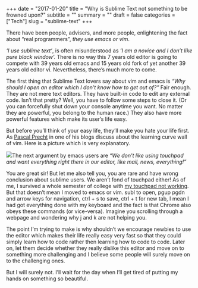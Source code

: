+++
date = "2017-01-20"
title = "Why is Sublime Text not something to be frowned upon?"
subtitle = ""
summary = ""
draft = false
categories = ["Tech"]
slug = "sublime-text"
+++

There have been people, advisers, and more people, enlightening the fact about “real programmers”, *they use emacs or vim*.

*‘I use sublime text’*, is often misunderstood as *‘I am a novice and I don’t like pure black window’.* There is no way this 7 years old editor is going to compete with 39 years old emacs and 15 years old fork of yet another 39 years old editor vi. Nevertheless, there’s much more to come.

The first thing that Sublime Text lovers say about vim and emacs is *“Why should I open an editor which I don’t know how to get out of?”* Fair enough. They are not mere text editors. They have built-in code to edit any external code. Isn’t that pretty? Well, you have to follow some steps to close it. (Or you can forcefully shut down your console anytime you want. No matter they are powerful, you belong to the human race.) They also have more powerful features which make its user’s life easy.

But before you’ll think of your easy life, they’ll make you hate your life first. As [Pascal Precht](https://pascalprecht.github.io/) in one of his blogs discuss about the learning curve wall of vim. Here is a picture which is very explanatory.

![](/img/0*kB_zwuOIp-vb2SRy.jpg)The next argument by emacs users are *“We don’t like using touchpad and want everything right there in our editor, like mail, news, everything!”*

You are great sir! But let me also tell you, you are rare and have wrong conclusion about sublime users. We aren’t fond of touchpad either! As of me, I survived a whole semester of college with [my touchpad not working](http://blog.orkohunter.net/touchpad-problem-with-asus-laptop-on-linux/). But that doesn’t mean I moved to emacs or vim. subl to open, pgup pgdn and arrow keys for navigation, ctrl + s to save, ctrl + t for new tab, I mean I had got everything done with my keyboard and the fact is that Chrome also obeys these commands (or vice-versa). Imagine you scrolling through a webpage and wondering why j and k are not helping you.

The point I’m trying to make is why shouldn’t we encourage newbies to use the editor which makes their life really easy very fast so that they could simply learn how to code rather then learning how to code to code. Later on, let them decide whether they really dislike this editor and move on to something more challenging and I believe some people will surely move on to the challenging ones.

But I will surely not. I’ll wait for the day when I’ll get tired of putting my hands on something so beautiful.
